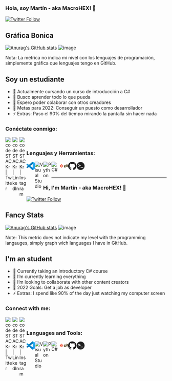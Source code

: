 ### Hola, soy Martín - aka MacroHEX! 👋 

[![Twitter Follow](https://img.shields.io/twitter/follow/MacroHEX?color=1DA1F2&logo=twitter&style=for-the-badge)](https://twitter.com/intent/follow?screen_name=MacroHEX)

## Gráfica Bonica
[![Anurag's GitHub stats](https://github-readme-stats.vercel.app/api?username=MacroHEX&show_icons=true&theme=dracula)](https://github.com/MacroHEX/github-readme-stats)
![image](https://github-readme-stats.vercel.app/api/top-langs/?username=MacroHEX&layout=compact&show_icons=true&theme=dracula&hide=html&langs_count=10)

Nota: La metrica no indica mi nivel con los lenguajes de programación, simplemente gráfica que lenguajes tengo en GitHub.

## Soy un estudiante

- 🔭 Actualmente cursando un curso de introducción a C#
- 🌱 Busco aprender todo lo que pueda
- 👯 Espero poder colaborar con otros creadores
- 🥅 Metas para 2022: Conseguir un puesto como desarrollador
- ⚡ Extras: Paso el 90% del tiempo mirando la pantalla sin hacer nada

### Conéctate conmigo:

[<img align="left" alt="codeSTACKr | Twitter" width="22px" src="https://cdn.jsdelivr.net/npm/simple-icons@v3/icons/twitter.svg" />][twitter]
[<img align="left" alt="codeSTACKr | LinkedIn" width="22px" src="https://cdn.jsdelivr.net/npm/simple-icons@v3/icons/linkedin.svg" />][linkedin]
[<img align="left" alt="codeSTACKr | Instagram" width="22px" src="https://cdn.jsdelivr.net/npm/simple-icons@v3/icons/instagram.svg" />][instagram]

<br />

### Lenguajes y Herramientas:

<img align="left" alt="Visual Studio Code" width="26px" src="https://raw.githubusercontent.com/github/explore/80688e429a7d4ef2fca1e82350fe8e3517d3494d/topics/visual-studio-code/visual-studio-code.png" />
<img align="left" alt="Visual Studio" width="26px" src="https://upload.wikimedia.org/wikipedia/commons/thumb/5/59/Visual_Studio_Icon_2019.svg/1200px-Visual_Studio_Icon_2019.svg.png" />
<img align="left" alt="Python" width="26px" src="https://upload.wikimedia.org/wikipedia/commons/thumb/c/c3/Python-logo-notext.svg/1200px-Python-logo-notext.svg.png" />
<img align="left" alt="C#" width="26px" src="https://camo.githubusercontent.com/52045ed9d775b4ac9286e51c28b878edca6bb1750815b423c8d06c7976040ab7/68747470733a2f2f6d617274696e63686176657a2e6769746875622e696f2f4173736574732f4c6f676f732f6373686172702e737667" />
<img align="left" alt="Git" width="26px" src="https://raw.githubusercontent.com/github/explore/80688e429a7d4ef2fca1e82350fe8e3517d3494d/topics/git/git.png" />
<img align="left" alt="GitHub" width="26px" src="https://raw.githubusercontent.com/github/explore/78df643247d429f6cc873026c0622819ad797942/topics/github/github.png" />
<img align="left" alt="Terminal" width="26px" src="https://raw.githubusercontent.com/github/explore/80688e429a7d4ef2fca1e82350fe8e3517d3494d/topics/terminal/terminal.png" />

<br />
<br />

---

### Hi, I'm Martín - aka MacroHEX! 👋 

[![Twitter Follow](https://img.shields.io/twitter/follow/MacroHEX?color=1DA1F2&logo=twitter&style=for-the-badge)](https://twitter.com/intent/follow?screen_name=MacroHEX)

## Fancy Stats
[![Anurag's GitHub stats](https://github-readme-stats.vercel.app/api?username=MacroHEX&show_icons=true&theme=dracula)](https://github.com/MacroHEX/github-readme-stats)
![image](https://github-readme-stats.vercel.app/api/top-langs/?username=MacroHEX&layout=compact&show_icons=true&theme=dracula&hide=html&langs_count=10)

Note: This metric does not indicate my level with the programming langauges, simply graph wich languages I have in GitHub.

## I'm an student

- 🔭 Currently taking an introductory C# course
- 🌱 I’m currently learning everything
- 👯 I’m looking to collaborate with other content creators
- 🥅 2022 Goals: Get a job as developer
- ⚡ Extras: I spend like 90% of the day just watching my computer screen

### Connect with me:

[<img align="left" alt="codeSTACKr | Twitter" width="22px" src="https://cdn.jsdelivr.net/npm/simple-icons@v3/icons/twitter.svg" />][twitter]
[<img align="left" alt="codeSTACKr | LinkedIn" width="22px" src="https://cdn.jsdelivr.net/npm/simple-icons@v3/icons/linkedin.svg" />][linkedin]
[<img align="left" alt="codeSTACKr | Instagram" width="22px" src="https://cdn.jsdelivr.net/npm/simple-icons@v3/icons/instagram.svg" />][instagram]

<br />

### Languages and Tools:

<img align="left" alt="Visual Studio Code" width="26px" src="https://raw.githubusercontent.com/github/explore/80688e429a7d4ef2fca1e82350fe8e3517d3494d/topics/visual-studio-code/visual-studio-code.png" />
<img align="left" alt="Visual Studio" width="26px" src="https://upload.wikimedia.org/wikipedia/commons/thumb/5/59/Visual_Studio_Icon_2019.svg/1200px-Visual_Studio_Icon_2019.svg.png" />
<img align="left" alt="Python" width="26px" src="https://upload.wikimedia.org/wikipedia/commons/thumb/c/c3/Python-logo-notext.svg/1200px-Python-logo-notext.svg.png" />
<img align="left" alt="C#" width="26px" src="https://camo.githubusercontent.com/52045ed9d775b4ac9286e51c28b878edca6bb1750815b423c8d06c7976040ab7/68747470733a2f2f6d617274696e63686176657a2e6769746875622e696f2f4173736574732f4c6f676f732f6373686172702e737667" />
<img align="left" alt="Git" width="26px" src="https://raw.githubusercontent.com/github/explore/80688e429a7d4ef2fca1e82350fe8e3517d3494d/topics/git/git.png" />
<img align="left" alt="GitHub" width="26px" src="https://raw.githubusercontent.com/github/explore/78df643247d429f6cc873026c0622819ad797942/topics/github/github.png" />
<img align="left" alt="Terminal" width="26px" src="https://raw.githubusercontent.com/github/explore/80688e429a7d4ef2fca1e82350fe8e3517d3494d/topics/terminal/terminal.png" />

<br />
<br />

[twitter]: https://twitter.com/MacroHEX
[instagram]: https://www.instagram.com/martinme18p
[linkedin]: https://www.linkedin.com/in/memedinapy/